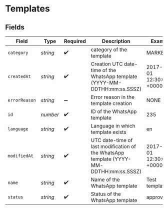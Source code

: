 # Templates


## Fields

| Field                                                                                  | Type                                                                                   | Required                                                                               | Description                                                                            | Example                                                                                |
| -------------------------------------------------------------------------------------- | -------------------------------------------------------------------------------------- | -------------------------------------------------------------------------------------- | -------------------------------------------------------------------------------------- | -------------------------------------------------------------------------------------- |
| `category`                                                                             | *string*                                                                               | :heavy_check_mark:                                                                     | category of the template                                                               | MARKETING                                                                              |
| `createdAt`                                                                            | *string*                                                                               | :heavy_check_mark:                                                                     | Creation UTC date-time of the WhatsApp template (YYYY-MM-DDTHH:mm:ss.SSSZ)             | 2017-06-01 12:30:00 +0000 UTC                                                          |
| `errorReason`                                                                          | *string*                                                                               | :heavy_minus_sign:                                                                     | Error reason in the template creation                                                  | NONE                                                                                   |
| `id`                                                                                   | *number*                                                                               | :heavy_check_mark:                                                                     | ID of the WhatsApp template                                                            | 235                                                                                    |
| `language`                                                                             | *string*                                                                               | :heavy_check_mark:                                                                     | Language in which template exists                                                      | en                                                                                     |
| `modifiedAt`                                                                           | *string*                                                                               | :heavy_check_mark:                                                                     | UTC date-time of last modification of the WhatsApp template (YYYY-MM-DDTHH:mm:ss.SSSZ) | 2017-05-01 12:30:00 +0000 UTC                                                          |
| `name`                                                                                 | *string*                                                                               | :heavy_check_mark:                                                                     | Name of the WhatsApp template                                                          | Test template                                                                          |
| `status`                                                                               | *string*                                                                               | :heavy_check_mark:                                                                     | Status of the WhatsApp template                                                        | approved                                                                               |
